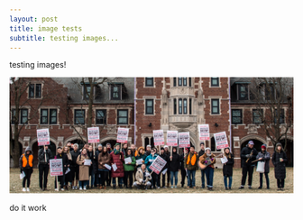 ```yaml
---
layout: post
title: image tests
subtitle: testing images...
---
```

testing images!

![today we tested images](/assets/uploads/temp-front-picture.jpg "testing images")

do it work